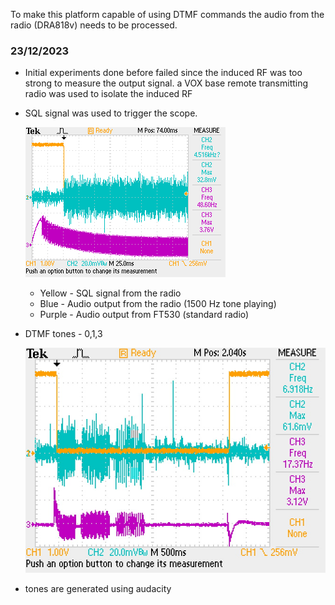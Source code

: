 To make this platform capable of using DTMF commands the audio from the radio (DRA818v) needs to be processed. 

### 23/12/2023

- Initial experiments done before failed since the induced RF was too strong to measure the output signal. a VOX base remote transmitting radio was used to isolate the induced RF
- SQL signal was used to trigger the scope.
	
	![F0004TEK](ALL0004/F0004TEK.BMP)
	- Yellow -  SQL signal from the radio
	- Blue - Audio output from the radio (1500 Hz tone playing) 
	- Purple - Audio output from FT530 (standard radio)
- DTMF tones - 0,1,3 
	
	![F0007TEK](ALL0007/F0007TEK.JPG)
- tones are generated using audacity 